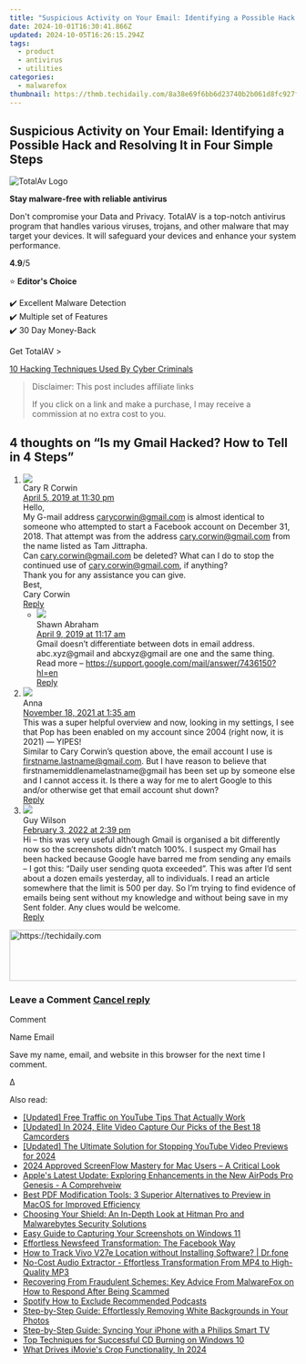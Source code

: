 ```yaml
---
title: "Suspicious Activity on Your Email: Identifying a Possible Hack and Resolving It in Four Simple Steps"
date: 2024-10-01T16:30:41.866Z
updated: 2024-10-05T16:26:15.294Z
tags:
  - product
  - antivirus
  - utilities
categories:
  - malwarefox
thumbnail: https://thmb.techidaily.com/8a38e69f6bb6d23740b2b061d8fc927f2b1d57e63f504706f437480fcde8cc73.jpg
---
```


## Suspicious Activity on Your Email: Identifying a Possible Hack and Resolving It in Four Simple Steps

![TotalAv Logo](https://www.malwarefox.com/wp-content/uploads/2024/02/totalav-svg.webp "totalav-svg")

**Stay malware-free with reliable antivirus**

Don't compromise your Data and Privacy. TotalAV is a top-notch antivirus program that handles various viruses, trojans, and other malware that may target your devices. It will safeguard your devices and enhance your system performance.

**4.9**/5

⭐ **Editor's Choice**

✔️ Excellent Malware Detection  
✔️ Multiple set of Features  
✔️ 30 Day Money-Back

[](https://tools.techidaily.com/malwarefox/products/) Get TotalAV > 

[10 Hacking Techniques Used By Cyber Criminals](https://tools.techidaily.com/malwarefox/products/)

>  Disclaimer: This post includes affiliate links
>
>  If you click on a link and make a purchase, I may receive a commission at no extra cost to you.
>

## 4 thoughts on “Is my Gmail Hacked? How to Tell in 4 Steps”

1. ![](https://secure.gravatar.com/avatar/898946564d0416e90cb78c698025054d?s=50&d=mm&r=g)  
Cary R Corwin  
[April 5, 2019 at 11:30 pm](https://tools.techidaily.com/malwarefox/products/)  
Hello,  
My G-mail address [carycorwin@gmail.com](https://tools.techidaily.com/malwarefox/products/) is almost identical to someone who attempted to start a Facebook account on December 31, 2018\. That attempt was from the address [cary.corwin@gmail.com](https://tools.techidaily.com/malwarefox/products/) from the name listed as Tam Jittrapha.  
Can [cary.corwin@gmail.com](https://tools.techidaily.com/malwarefox/products/) be deleted? What can I do to stop the continued use of [cary.corwin@gmail.com](https://tools.techidaily.com/malwarefox/products/), if anything?  
Thank you for any assistance you can give.  
Best,  
Cary Corwin  
[Reply](https://tools.techidaily.com/malwarefox/products/)  
   * ![](https://secure.gravatar.com/avatar/85929922e25d4bbc528a838420943841?s=50&d=mm&r=g)  
   Shawn Abraham  
   [April 9, 2019 at 11:17 am](https://tools.techidaily.com/malwarefox/products/)  
   Gmail doesn’t differentiate between dots in email address.  
   abc.xyz@gmail and abcxyz@gmail are one and the same thing.  
   Read more – <https://support.google.com/mail/answer/7436150?hl=en>  
   [Reply](https://tools.techidaily.com/malwarefox/products/)
2. ![](https://secure.gravatar.com/avatar/a7e34905e8633b8a8dbc5d34c76fb738?s=50&d=mm&r=g)  
Anna  
[November 18, 2021 at 1:35 am](https://tools.techidaily.com/malwarefox/products/)  
This was a super helpful overview and now, looking in my settings, I see that Pop has been enabled on my account since 2004 (right now, it is 2021) — YIPES!  
Similar to Cary Corwin’s question above, the email account I use is [firstname.lastname@gmail.com](https://tools.techidaily.com/malwarefox/products/). But I have reason to believe that firstnamemiddlenamelastname@gmail has been set up by someone else and I cannot access it. Is there a way for me to alert Google to this and/or otherwise get that email account shut down?  
[Reply](https://tools.techidaily.com/malwarefox/products/)
3. ![](https://secure.gravatar.com/avatar/8c4fa96afe99c9a6098d022c77c9502d?s=50&d=mm&r=g)  
Guy Wilson  
[February 3, 2022 at 2:39 pm](https://tools.techidaily.com/malwarefox/products/)  
Hi – this was very useful although Gmail is organised a bit differently now so the screenshots didn’t match 100%. I suspect my Gmail has been hacked because Google have barred me from sending any emails – I got this: “Daily user sending quota exceeded”. This was after I’d sent about a dozen emails yesterday, all to individuals. I read an article somewhere that the limit is 500 per day. So I’m trying to find evidence of emails being sent without my knowledge and without being save in my Sent folder. Any clues would be welcome.  
[Reply](https://tools.techidaily.com/malwarefox/products/)

<!-- affiliate ads begin -->
<a href="https://aligracehair.sjv.io/c/5597632/1868590/19272" target="_top" id="1868590">
  <img src="//a.impactradius-go.com/display-ad/19272-1868590" border="0" alt="https://techidaily.com" width="728" height="90"/>
</a>
<img height="0" width="0" src="https://aligracehair.sjv.io/i/5597632/1868590/19272" style="position:absolute;visibility:hidden;" border="0" />
<!-- affiliate ads end -->

### Leave a Comment [Cancel reply](https://tools.techidaily.com/malwarefox/products/)

Comment

Name Email 

Save my name, email, and website in this browser for the next time I comment.

Δ

<ins class="adsbygoogle"
     style="display:block"
     data-ad-format="autorelaxed"
     data-ad-client="ca-pub-7571918770474297"
     data-ad-slot="1223367746"></ins>

<ins class="adsbygoogle"
     style="display:block"
     data-ad-client="ca-pub-7571918770474297"
     data-ad-slot="8358498916"
     data-ad-format="auto"
     data-full-width-responsive="true"></ins>

<span class="atpl-alsoreadstyle">Also read:</span>
<div><ul>
<li><a href="https://facebook-video-footage.techidaily.com/updated-free-traffic-on-youtube-tips-that-actually-work/"><u>[Updated] Free Traffic on YouTube Tips That Actually Work</u></a></li>
<li><a href="https://fox-cloud.techidaily.com/updated-in-2024-elite-video-capture-our-picks-of-the-best-18-camcorders/"><u>[Updated] In 2024, Elite Video Capture Our Picks of the Best 18 Camcorders</u></a></li>
<li><a href="https://article-tips.techidaily.com/updated-the-ultimate-solution-for-stopping-youtube-video-previews-for-2024/"><u>[Updated] The Ultimate Solution for Stopping YouTube Video Previews for 2024</u></a></li>
<li><a href="https://screen-sharing-recording.techidaily.com/2024-approved-screenflow-mastery-for-mac-users-a-critical-look/"><u>2024 Approved ScreenFlow Mastery for Mac Users – A Critical Look</u></a></li>
<li><a href="https://techtrends.techidaily.com/apples-latest-update-exploring-enhancements-in-the-new-airpods-pro-genesis-a-comprehveiw/"><u>Apple's Latest Update: Exploring Enhancements in the New AirPods Pro Genesis - A Comprehveiw</u></a></li>
<li><a href="https://discover-fantastic.techidaily.com/best-pdf-modification-tools-3-superior-alternatives-to-preview-in-macos-for-improved-efficiency/"><u>Best PDF Modification Tools: 3 Superior Alternatives to Preview in MacOS for Improved Efficiency</u></a></li>
<li><a href="https://discover-fantastic.techidaily.com/choosing-your-shield-an-in-depth-look-at-hitman-pro-and-malwarebytes-security-solutions/"><u>Choosing Your Shield: An In-Depth Look at Hitman Pro and Malwarebytes Security Solutions</u></a></li>
<li><a href="https://discover-fantastic.techidaily.com/easy-guide-to-capturing-your-screenshots-on-windows-11/"><u>Easy Guide to Capturing Your Screenshots on Windows 11</u></a></li>
<li><a href="https://facebook.techidaily.com/effortless-newsfeed-transformation-the-facebook-way/"><u>Effortless Newsfeed Transformation: The Facebook Way</u></a></li>
<li><a href="https://android-location-track.techidaily.com/how-to-track-vivo-v27e-location-without-installing-software-drfone-by-drfone-virtual-android/"><u>How to Track Vivo V27e Location without Installing Software? | Dr.fone</u></a></li>
<li><a href="https://discover-fantastic.techidaily.com/no-cost-audio-extractor-effortless-transformation-from-mp4-to-high-quality-mp3/"><u>No-Cost Audio Extractor - Effortless Transformation From MP4 to High-Quality MP3</u></a></li>
<li><a href="https://discover-fantastic.techidaily.com/recovering-from-fraudulent-schemes-key-advice-from-malwarefox-on-how-to-respond-after-being-scammed/"><u>Recovering From Fraudulent Schemes: Key Advice From MalwareFox on How to Respond After Being Scammed</u></a></li>
<li><a href="https://extra-information.techidaily.com/spotify-how-to-exclude-recommended-podcasts/"><u>Spotify How to Exclude Recommended Podcasts</u></a></li>
<li><a href="https://discover-fantastic.techidaily.com/step-by-step-guide-effortlessly-removing-white-backgrounds-in-your-photos/"><u>Step-by-Step Guide: Effortlessly Removing White Backgrounds in Your Photos</u></a></li>
<li><a href="https://discover-fantastic.techidaily.com/step-by-step-guide-syncing-your-iphone-with-a-philips-smart-tv/"><u>Step-by-Step Guide: Syncing Your iPhone with a Philips Smart TV</u></a></li>
<li><a href="https://discover-fantastic.techidaily.com/top-techniques-for-successful-cd-burning-on-windows-10/"><u>Top Techniques for Successful CD Burning on Windows 10</u></a></li>
<li><a href="https://fox-friendly.techidaily.com/what-drives-imovies-crop-functionality-in-2024/"><u>What Drives iMovie's Crop Functionality, In 2024</u></a></li>
</ul></div>

